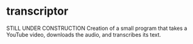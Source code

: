 # transcriptor

STILL UNDER CONSTRUCTION
Creation of a small program that takes a YouTube video, downloads the audio, and transcribes its text.
